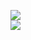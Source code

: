 [![](https://img.shields.io/badge/Made%20With-Github%20Spray-lightgrey.svg?style=for-the-badge&logo=github)](https://github.com/Annihil/github-spray#24645)  
[![](https://i.imgur.com/2DrTn0Z.gif)](https://github.com/Annihil/github-spray)